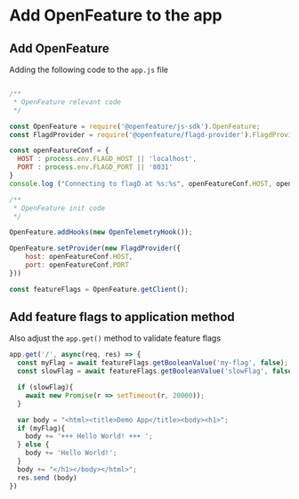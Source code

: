 # Add OpenFeature to the app

## Add OpenFeature 

Adding the following code to the ``app.js`` file

``` Javascript

/**
 * OpenFeature relevant code
 */

const OpenFeature = require('@openfeature/js-sdk').OpenFeature;
const FlagdProvider = require('@openfeature/flagd-provider').FlagdProvider;

const openFeatureConf = {
  HOST : process.env.FLAGD_HOST || 'localhost',
  PORT : process.env.FLAGD_PORT || '8031'
}
console.log ("Connecting to flagD at %s:%s", openFeatureConf.HOST, openFeatureConf.PORT)

/**
 * OpenFeature init code
 */

OpenFeature.addHooks(new OpenTelemetryHook());

OpenFeature.setProvider(new FlagdProvider({
    host: openFeatureConf.HOST,
    port: openFeatureConf.PORT
}))

const featureFlags = OpenFeature.getClient();
```

## Add feature flags to application method

Also adjust the ``app.get()`` method to validate feature flags

``` JavaScript
app.get('/', async(req, res) => {
  const myFlag = await featureFlags.getBooleanValue('my-flag', false);
  const slowFlag = await featureFlags.getBooleanValue('slowFlag', false);

  if (slowFlag){
    await new Promise(r => setTimeout(r, 20000));
  }

  var body = "<html><title>Demo App</title><body><h1>";
  if (myFlag){
    body += '+++ Hello World! +++ ';
  } else {
    body += 'Hello World!';
  }
  body += "</h1></body></html>";
  res.send (body)
})
```


